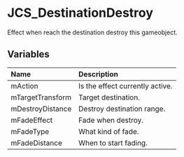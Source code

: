 # JCS_DestinationDestroy

Effect when reach the destination destroy this gameobject.

## Variables

| Name | Description |
|:---|:---|
| mAction | Is the effect currently active. |
| mTargetTransform | Target destination. |
| mDestroyDistance | Destroy destination range. |
| mFadeEffect | Fade when destroy. |
| mFadeType | What kind of fade. |
| mFadeDistance | When to start fading. |
